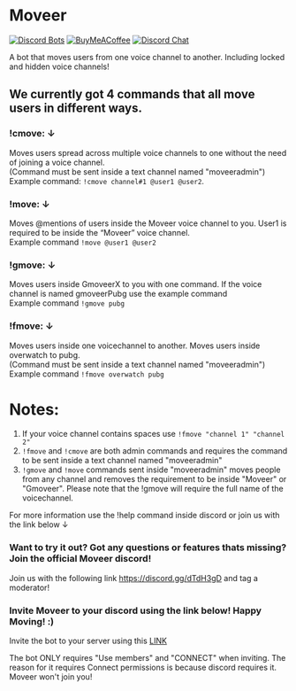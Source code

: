 # Moveer
[![Discord Bots](https://discordbots.org/api/widget/status/400724460203802624.svg?noavatar=true)](https://discordbots.org/bot/400724460203802624)
[![BuyMeACoffee](https://img.shields.io/badge/BuyMeACoffee-Donate-ff813f.svg?logo=CoffeeScript&style=flat-square)](https://www.buymeacoffee.com/Moveer)
[![Discord Chat](https://img.shields.io/discord/546695271242006549.svg)](https://discord.gg/dTdH3gD)


A bot that moves users from one voice channel to another. Including locked and hidden voice channels!

## We currently got 4 commands that all move users in different ways.


### **!cmove:** ↓ 
Moves users spread across multiple voice channels to one without the need of joining a voice channel. <br>(Command must be sent inside a text channel named "moveeradmin")
<br>Example command: `!cmove channel#1 @user1 @user2`.

### **!move:** ↓

Moves @mentions of users inside the Moveer voice channel to you. User1 is required to be inside the “Moveer” voice channel.
<br>Example command `!move @user1 @user2`


### **!gmove:** ↓
Moves users inside  GmoveerX to you with one command. If the voice channel is named gmoveerPubg use the example command
<br>Example command `!gmove pubg`
 

### **!fmove:** ↓ 
Moves users inside one voicechannel to another. Moves users inside overwatch to pubg. <br>(Command must be sent inside a text channel named "moveeradmin")
<br>Example command `!fmove overwatch pubg`


# Notes:
1. If your voice channel contains spaces use `!fmove "channel 1" "channel 2"`
2. `!fmove` and `!cmove` are both admin commands and requires the command to be sent inside a text channel named "moveeradmin"
3. `!gmove` and `!move` commands sent inside "moveeradmin" moves people from any channel and removes the requirement to be inside "Moveer" or "Gmoveer". Please note that the !gmove will require the full name of the voicechannel.

For more information use the !help command inside discord or join us with the link below ↓

### Want to try it out? Got any questions or features thats missing? Join the official Moveer discord!
Join us with the following link https://discord.gg/dTdH3gD and tag a moderator!

### Invite Moveer to your discord using the link below! Happy Moving! :)
Invite the bot to your server using this [LINK](https://discordapp.com/api/oauth2/authorize?client_id=400724460203802624&permissions=17825792&scope=bot)

The bot ONLY requires "Use members" and "CONNECT" when inviting. The reason for it requires Connect permissions is because discord requires it. Moveer won't join you!

